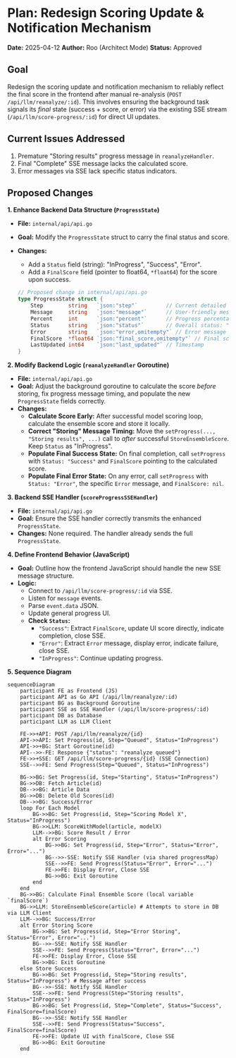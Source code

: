# Plan: Redesign Scoring Update &amp; Notification Mechanism

**Date:** 2025-04-12
**Author:** Roo (Architect Mode)
**Status:** Approved

## Goal

Redesign the scoring update and notification mechanism to reliably reflect the final score in the frontend after manual re-analysis (`POST /api/llm/reanalyze/:id`). This involves ensuring the background task signals its *final* state (success + score, or error) via the existing SSE stream (`/api/llm/score-progress/:id`) for direct UI updates.

## Current Issues Addressed

1.  Premature "Storing results" progress message in `reanalyzeHandler`.
2.  Final "Complete" SSE message lacks the calculated score.
3.  Error messages via SSE lack specific status indicators.

## Proposed Changes

**1. Enhance Backend Data Structure (`ProgressState`)**

*   **File:** `internal/api/api.go`
*   **Goal:** Modify the `ProgressState` struct to carry the final status and score.
*   **Changes:**
    *   Add a `Status` field (string): "InProgress", "Success", "Error".
    *   Add a `FinalScore` field (pointer to float64, `*float64`) for the score upon success.

    ```go
    // Proposed change in internal/api/api.go
    type ProgressState struct {
        Step        string   `json:"step"`         // Current detailed step (e.g., "Scoring with model X")
        Message     string   `json:"message"`      // User-friendly message for the step
        Percent     int      `json:"percent"`      // Progress percentage
        Status      string   `json:"status"`       // Overall status: "InProgress", "Success", "Error"
        Error       string   `json:"error,omitempty"` // Error message if Status is "Error"
        FinalScore  *float64 `json:"final_score,omitempty"` // Final score if Status is "Success"
        LastUpdated int64    `json:"last_updated"` // Timestamp
    }
    ```

**2. Modify Backend Logic (`reanalyzeHandler` Goroutine)**

*   **File:** `internal/api/api.go`
*   **Goal:** Adjust the background goroutine to calculate the score *before* storing, fix progress message timing, and populate the new `ProgressState` fields correctly.
*   **Changes:**
    *   **Calculate Score Early:** After successful model scoring loop, calculate the ensemble score and store it locally.
    *   **Correct "Storing" Message Timing:** Move the `setProgress(..., "Storing results", ...)` call to *after* successful `StoreEnsembleScore`. Keep `Status` as "InProgress".
    *   **Populate Final Success State:** On final completion, call `setProgress` with `Status: "Success"` and `FinalScore` pointing to the calculated score.
    *   **Populate Final Error State:** On any error, call `setProgress` with `Status: "Error"`, the specific `Error` message, and `FinalScore: nil`.

**3. Backend SSE Handler (`scoreProgressSSEHandler`)**

*   **File:** `internal/api/api.go`
*   **Goal:** Ensure the SSE handler correctly transmits the enhanced `ProgressState`.
*   **Changes:** None required. The handler already sends the full `ProgressState`.

**4. Define Frontend Behavior (JavaScript)**

*   **Goal:** Outline how the frontend JavaScript should handle the new SSE message structure.
*   **Logic:**
    *   Connect to `/api/llm/score-progress/:id` via SSE.
    *   Listen for `message` events.
    *   Parse `event.data` JSON.
    *   Update general progress UI.
    *   **Check `Status`:**
        *   `"Success"`: Extract `FinalScore`, update UI score directly, indicate completion, close SSE.
        *   `"Error"`: Extract `Error` message, display error, indicate failure, close SSE.
        *   `"InProgress"`: Continue updating progress.

**5. Sequence Diagram**

```mermaid
sequenceDiagram
    participant FE as Frontend (JS)
    participant API as Go API (/api/llm/reanalyze/:id)
    participant BG as Background Goroutine
    participant SSE as SSE Handler (/api/llm/score-progress/:id)
    participant DB as Database
    participant LLM as LLM Client

    FE->>+API: POST /api/llm/reanalyze/{id}
    API->>API: Set Progress(id, Step="Queued", Status="InProgress")
    API->>+BG: Start Goroutine(id)
    API-->>-FE: Response {"status": "reanalyze queued"}
    FE->>+SSE: GET /api/llm/score-progress/{id} (SSE Connection)
    SSE-->>FE: Send Progress(Step="Queued", Status="InProgress")

    BG->>BG: Set Progress(id, Step="Starting", Status="InProgress")
    BG->>DB: Fetch Article(id)
    DB-->>BG: Article Data
    BG->>DB: Delete Old Scores(id)
    DB-->>BG: Success/Error
    loop For Each Model
        BG->>BG: Set Progress(id, Step="Scoring Model X", Status="InProgress")
        BG->>LLM: ScoreWithModel(article, modelX)
        LLM-->>BG: Score Result / Error
        alt Error Scoring
            BG->>BG: Set Progress(id, Step="Error", Status="Error", Error="...")
            BG-->>-SSE: Notify SSE Handler (via shared progressMap)
            SSE-->>FE: Send Progress(Status="Error", Error="...")
            FE->>FE: Display Error, Close SSE
            BG->>BG: Exit Goroutine
        end
    end
    BG->>BG: Calculate Final Ensemble Score (local variable `finalScore`)
    BG->>LLM: StoreEnsembleScore(article) # Attempts to store in DB via LLM Client
    LLM-->>BG: Success/Error
    alt Error Storing Score
        BG->>BG: Set Progress(id, Step="Error Storing", Status="Error", Error="...")
        BG-->>-SSE: Notify SSE Handler
        SSE-->>FE: Send Progress(Status="Error", Error="...")
        FE->>FE: Display Error, Close SSE
        BG->>BG: Exit Goroutine
    else Store Success
        BG->>BG: Set Progress(id, Step="Storing results", Status="InProgress") # Message after success
        BG-->>-SSE: Notify SSE Handler
        SSE-->>FE: Send Progress(Step="Storing results", Status="InProgress")
        BG->>BG: Set Progress(id, Step="Complete", Status="Success", FinalScore=finalScore)
        BG-->>-SSE: Notify SSE Handler
        SSE-->>FE: Send Progress(Status="Success", FinalScore=finalScore)
        FE->>FE: Update UI with finalScore, Close SSE
        BG->>BG: Exit Goroutine
    end